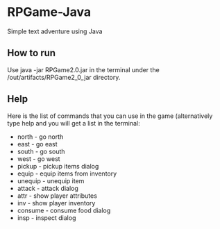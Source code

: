 # RPGame-Java
Simple text adventure using Java

## How to run
Use java -jar RPGame2.0.jar in the terminal under the /out/artifacts/RPGame2_0_jar directory.

## Help
Here is the list of commands that you can use in the game (alternatively type help and you will get a list in the terminal:

* north - go north
* east - go east
* south - go south
* west - go west
* pickup - pickup items dialog
* equip - equip items from inventory
* unequip - unequip item
* attack - attack dialog
* attr - show player attributes
* inv - show player inventory
* consume - consume food dialog
* insp - inspect dialog
